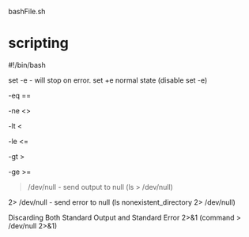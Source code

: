 
bashFile.sh

# scripting

#!/bin/bash

set -e - will stop on error.
set +e normal state (disable set -e)

-eq ==

-ne <>

-lt <

-le <=

-gt >

-ge >=

  > /dev/null - send output to null
  (ls > /dev/null)

  2> /dev/null - send error to null
  (ls nonexistent_directory 2> /dev/null)

  Discarding Both Standard Output and Standard Error
  2>&1
  (command > /dev/null 2>&1)
